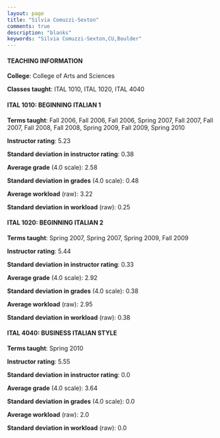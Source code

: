 ```yaml
---
layout: page
title: "Silvia Comuzzi-Sexton" 
comments: true
description: "blanks"
keywords: "Silvia Comuzzi-Sexton,CU,Boulder"
---
```

<head>
<script src="https://ajax.googleapis.com/ajax/libs/jquery/2.1.3/jquery.min.js"></script>
<script src="https://dl.dropboxusercontent.com/s/pc42nxpaw1ea4o9/highcharts.js?dl=0"></script>
<!-- <script src="../assets/js/highcharts.js"></script> -->
<style type="text/css">@font-face {
	font-family: "Bebas Neue";
	src: url(https://www.filehosting.org/file/details/544349/BebasNeue Regular.otf) format("opentype");
	}
	h1.Bebas { 
		font-family: "Bebas Neue", Verdana, Tahoma;
	}
</style>
</head>
	   
#### TEACHING INFORMATION

**College**: College of Arts and Sciences

**Classes taught**: ITAL 1010, ITAL 1020, ITAL 4040

#### ITAL 1010: BEGINNING ITALIAN 1

**Terms taught**: Fall 2006, Fall 2006, Fall 2006, Spring 2007, Fall 2007, Fall 2007, Fall 2008, Fall 2008, Spring 2009, Fall 2009, Spring 2010

**Instructor rating**: 5.23

**Standard deviation in instructor rating**: 0.38

**Average grade** (4.0 scale): 2.58

**Standard deviation in grades** (4.0 scale): 0.48

**Average workload** (raw): 3.22

**Standard deviation in workload** (raw): 0.25

#### ITAL 1020: BEGINNING ITALIAN 2

**Terms taught**: Spring 2007, Spring 2007, Spring 2009, Fall 2009

**Instructor rating**: 5.44

**Standard deviation in instructor rating**: 0.33

**Average grade** (4.0 scale): 2.92

**Standard deviation in grades** (4.0 scale): 0.38

**Average workload** (raw): 2.95

**Standard deviation in workload** (raw): 0.38

#### ITAL 4040: BUSINESS ITALIAN STYLE

**Terms taught**: Spring 2010

**Instructor rating**: 5.55

**Standard deviation in instructor rating**: 0.0

**Average grade** (4.0 scale): 3.64

**Standard deviation in grades** (4.0 scale): 0.0

**Average workload** (raw): 2.0

**Standard deviation in workload** (raw): 0.0

